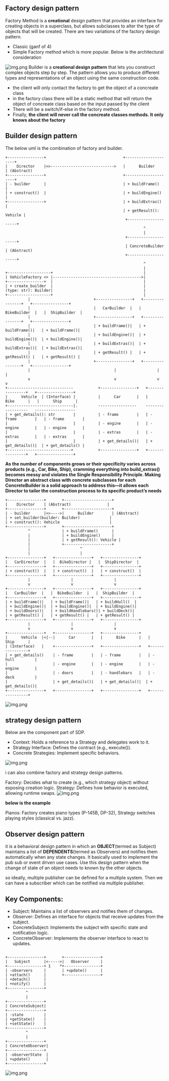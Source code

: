 ## Factory design pattern

Factory Method is a **creational** design pattern that provides an interface for creating objects in a superclass, 
but allows subclasses to alter the type of objects that will be created.
There are two variations of the factory design pattern. 
* Classic (ganf of 4)
* Simple Factory method which is more popular. Below is the architectural consideration


![img.png](images/img.png)
Builder is a **creational design pattern** that lets you construct complex objects step by step. 
The pattern allows you to produce different types and representations of an object using 
the same construction code.

* the client will only contact the factory to get the object of a concreate class
* in the factory class there will be a static method that will return the object of concreate class based on the input passed by the client
* There will be a switch/if-else in the factory method.
* Finally, **the client will never call the concreate classes methods. It only knows about the factory**

## Builder design pattern
The below uml is the combination of factory and builder.

```angular2html
+----------------+                                  +---------------------+
|    Director    |<>---------------------------->   |      Builder        | (Abstract)
+----------------+                                  +---------------------+
| - builder      |                                  | + buildFrame()      |
| + construct()  |                                  | + buildEngine()     |
+----------------+                                  | + buildExtras()     |
                                                    | + getResult(): Vehicle |
                                                     +---------------------+
                                                             ^
                                                             |
                                                     +---------------------+
                                                     | ConcreteBuilder     | (Abstract)
                                                     +---------------------+
                                                             ^
                                                             |
+-------------------+                                        |
| VehicleFactory <> |--------------------------------------->|                     
+----------------+  |                                        |
| + create_builder  |                                        |
(type: str): Builder|                                        |
+-------------------+                                        |
          |                            +----------------+   +----------------+   +----------------+
          |                            |   CarBuilder  |   |  BikeBuilder  |   |  ShipBuilder  |
          |                            +----------------+   +----------------+   +----------------+
          |                            | + buildFrame()|   | + buildFrame()|   | + buildFrame()|
          |                            | + buildEngine()|  | + buildEngine()|  | + buildEngine()|
          |                            | + buildExtras()|  | + buildExtras()|  | + buildExtras()|
          |                            | + getResult() |   | + getResult() |   | + getResult() |
          |                            +----------------+   +----------------+   +----------------+
          |                                     |                  |                  |
          v                                     v                  v                  v
+-----------------------------           +----------------+   +----------------+   +----------------+
|      Vehicle  | (Interface) |          |      Car       |   |      Bike      |   |      Ship      |
+-----------------------------|.         -----------------    ------------------   ------------------
| + get_details(): str        |          | - frame        |   | - frame        |   | - frame        |
|                             |          | - engine       |   | - engine       |   | - engine       |
|                             |          | - extras       |   | - extras       |   | - extras       |
|                             |          | + get_details()|   | + get_details()|  | + get_details() |
+----------------------------+           +----------------+   +----------------+   +----------------+
```

**As the number of components grows or their specificity varies across products 
(e.g., Car, Bike, Ship), cramming everything into build_extras() becomes 
messy and violates the Single Responsibility Principle. Making Director an abstract
class with concrete subclasses for each ConcreteBuilder is a solid approach to address
this—it allows each Director to tailor the construction process to its specific product’s needs**

```angular2html
+----------------+       +---------------------+
|    Director    | (Abstract)                |
+----------------+       +---------------------+
| - builder      |<>---->|      Builder        | (Abstract)
| + set_builder(builder: Builder)             |
| + construct(): Vehicle                      |
+----------------+       +---------------------+
          ^              | + buildFrame()      |
          |              | + buildEngine()     |
          |              | + getResult(): Vehicle |
          |              +---------------------+
          |                      ^
          |                      |
+----------------+   +----------------+   +----------------+
|   CarDirector  |   |  BikeDirector |   |  ShipDirector  |
+----------------+   +----------------+   +----------------+
| + construct()  |   | + construct()  |   | + construct()  |
+----------------+   +----------------+   +----------------+
          |                  |                  |
          v                  v                  v
+----------------+   +----------------+   +----------------+
|   CarBuilder  |   |  BikeBuilder  |   |  ShipBuilder  |
+----------------+   +----------------+   +----------------+
| + buildFrame()|   | + buildFrame()|   | + buildHull()  |
| + buildEngine()|  | + buildEngine()|  | + buildEngine()|
| + buildDoors()|   | + buildHandlebars()| + buildDeck()|
| + getResult() |   | + getResult() |   | + getResult() |
+----------------+   +----------------+   +----------------+
          |                  |                  |
          v                  v                  v
+----------------+   +----------------+   +----------------+
|      Vehicle  |<|--|      Car       |   |      Bike      |   |      Ship      |
| (Interface)   |    +----------------+   +----------------+   +----------------+
| + get_details()    | - frame        |   | - frame        |   | - hull         |
|                    | - engine       |   | - engine       |   | - engine       |
|                    | - doors        |   | - handlebars   |   | - deck         |
|                    | + get_details()|   | + get_details()|  | + get_details()|
+----------------+   +----------------+   +----------------+   +----------------+
```
![img.png](images/img_2.png)

## strategy design pattern

Below are the component part of SDP.

* Context: Holds a reference to a Strategy and delegates work to it.
* Strategy Interface: Defines the contract (e.g., execute()).
* Concrete Strategies: Implement specific behaviors.


![img.png](images/img_3.png)

i can also combine factory and strategy design patterns.

Factory: Decides what to create (e.g., which strategy object) without exposing creation logic.
Strategy: Defines how behavior is executed, allowing runtime swaps.
![img.png](images/img_4.png)

**below is the example**

Pianos: Factory creates piano types (P-145B, DP-32), 
        Strategy switches playing styles (classical vs. jazz).

## Observer design pattern

it is a behavioral design pattern in which an **OBJECT**(termed as Subject)  maintains a list of **DEPENDENTS**(termed as Observers) and notifies them
automatically when any state changes. It basically used to implement the pub sub or event driven use cases.
Use this design pattern when the change of state of an object needs to known by the other objects. 

so ideally, multiple publisher can be defined for a multiple system. Then we can have a subscriber which can be notified via multiple publisher.

## Key Components:
* Subject: Maintains a list of observers and notifies them of changes.
* Observer: Defines an interface for objects that receive updates from the subject.
* ConcreteSubject: Implements the subject with specific state and notification logic.
* ConcreteObserver: Implements the observer interface to react to updates.


```angular2html

+----------------+       +----------------+
|   Subject      |<----->|   Observer     |
+----------------+ 1    *+----------------+
| -observers     |       | +update()      |
| +attach()      |       +----------------+
| +detach()      |       
| +notify()      |       
+----------------+       
         ^                
         |                
+----------------+       
| ConcreteSubject|       
+----------------+       
| -state         |       
| +getState()    |       
| +setState()    |       
+----------------+       
         ^                
         |                
+----------------+       
| ConcreteObserver|       
+----------------+       
| -observerState  |       
| +update()       |       
+----------------+
```

![img.png](images/img_5.png)


